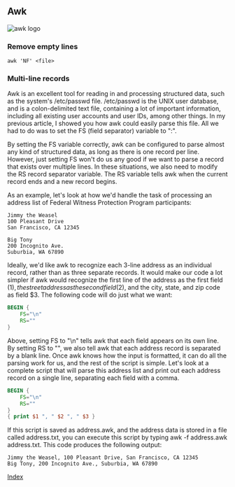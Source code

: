 
## Awk 

![awk logo](https://upload.wikimedia.org/wikipedia/commons/thumb/3/39/Official_gnu.svg/131px-Official_gnu.svg.png)

### Remove empty lines 
`awk 'NF' <file>`

### Multi-line records

Awk is an excellent tool for reading in and processing structured data, such as the system's /etc/passwd file. /etc/passwd is the UNIX user database, and is a colon-delimited text file, containing a lot of important information, including all existing user accounts and user IDs, among other things. In my previous article, I showed you how awk could easily parse this file. All we had to do was to set the FS (field separator) variable to ":".

By setting the FS variable correctly, awk can be configured to parse almost any kind of structured data, as long as there is one record per line. However, just setting FS won't do us any good if we want to parse a record that exists over multiple lines. In these situations, we also need to modify the RS record separator variable. The RS variable tells awk when the current record ends and a new record begins.

As an example, let's look at how we'd handle the task of processing an address list of Federal Witness Protection Program participants:

```
Jimmy the Weasel
100 Pleasant Drive
San Francisco, CA 12345

Big Tony
200 Incognito Ave.
Suburbia, WA 67890
```

Ideally, we'd like awk to recognize each 3-line address as an individual record, rather than as three separate records. It would make our code a lot simpler if awk would recognize the first line of the address as the first field ($1), the street address as the second field ($2), and the city, state, and zip code as field $3. The following code will do just what we want:

```awk
BEGIN {
    FS="\n"
    RS=""
}
```

Above, setting FS to "\n" tells awk that each field appears on its own line. By setting RS to "", we also tell awk that each address record is separated by a blank line. Once awk knows how the input is formatted, it can do all the parsing work for us, and the rest of the script is simple. Let's look at a complete script that will parse this address list and print out each address record on a single line, separating each field with a comma.

```awk
BEGIN {
    FS="\n"
    RS=""
}
{ print $1 ", " $2 ", " $3 }
```


If this script is saved as address.awk, and the address data is stored in a file called address.txt, you can execute this script by typing awk -f address.awk address.txt. This code produces the following output:

`Jimmy the Weasel, 100 Pleasant Drive, San Francisco, CA 12345`  
`Big Tony, 200 Incognito Ave., Suburbia, WA 67890`


[Index](index.md)
